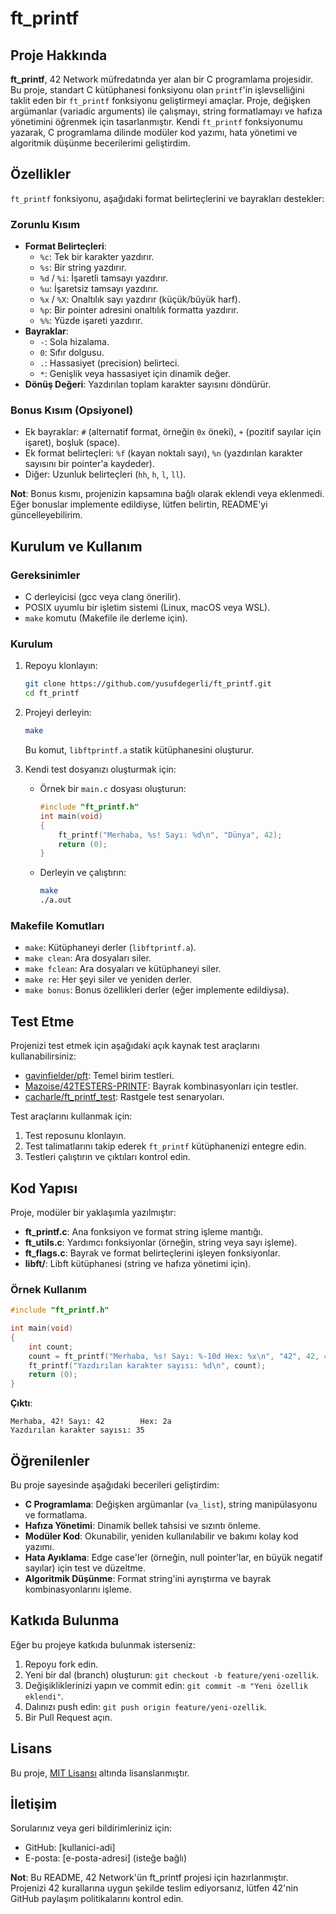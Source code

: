 # ft_printf

## Proje Hakkında
**ft_printf**, 42 Network müfredatında yer alan bir C programlama projesidir. Bu proje, standart C kütüphanesi fonksiyonu olan `printf`'in işlevselliğini taklit eden bir `ft_printf` fonksiyonu geliştirmeyi amaçlar. Proje, değişken argümanlar (variadic arguments) ile çalışmayı, string formatlamayı ve hafıza yönetimini öğrenmek için tasarlanmıştır. Kendi `ft_printf` fonksiyonumu yazarak, C programlama dilinde modüler kod yazımı, hata yönetimi ve algoritmik düşünme becerilerimi geliştirdim.

## Özellikler
`ft_printf` fonksiyonu, aşağıdaki format belirteçlerini ve bayrakları destekler:

### Zorunlu Kısım
- **Format Belirteçleri**:
  - `%c`: Tek bir karakter yazdırır.
  - `%s`: Bir string yazdırır.
  - `%d` / `%i`: İşaretli tamsayı yazdırır.
  - `%u`: İşaretsiz tamsayı yazdırır.
  - `%x` / `%X`: Onaltılık sayı yazdırır (küçük/büyük harf).
  - `%p`: Bir pointer adresini onaltılık formatta yazdırır.
  - `%%`: Yüzde işareti yazdırır.
- **Bayraklar**:
  - `-`: Sola hizalama.
  - `0`: Sıfır dolgusu.
  - `.`: Hassasiyet (precision) belirteci.
  - `*`: Genişlik veya hassasiyet için dinamik değer.
- **Dönüş Değeri**: Yazdırılan toplam karakter sayısını döndürür.

### Bonus Kısım (Opsiyonel)
- Ek bayraklar: `#` (alternatif format, örneğin `0x` öneki), `+` (pozitif sayılar için işaret), boşluk (space).
- Ek format belirteçleri: `%f` (kayan noktalı sayı), `%n` (yazdırılan karakter sayısını bir pointer'a kaydeder).
- Diğer: Uzunluk belirteçleri (`hh`, `h`, `l`, `ll`).

**Not**: Bonus kısmı, projenizin kapsamına bağlı olarak eklendi veya eklenmedi. Eğer bonuslar implemente edildiyse, lütfen belirtin, README'yi güncelleyebilirim.

## Kurulum ve Kullanım

### Gereksinimler
- C derleyicisi (gcc veya clang önerilir).
- POSIX uyumlu bir işletim sistemi (Linux, macOS veya WSL).
- `make` komutu (Makefile ile derleme için).

### Kurulum
1. Repoyu klonlayın:
   ```bash
   git clone https://github.com/yusufdegerli/ft_printf.git
   cd ft_printf
   ```
2. Projeyi derleyin:
   ```bash
   make
   ```
   Bu komut, `libftprintf.a` statik kütüphanesini oluşturur.

3. Kendi test dosyanızı oluşturmak için:
   - Örnek bir `main.c` dosyası oluşturun:
     ```c
     #include "ft_printf.h"
     int main(void)
     {
         ft_printf("Merhaba, %s! Sayı: %d\n", "Dünya", 42);
         return (0);
     }
     ```
   - Derleyin ve çalıştırın:
     ```bash
     make
     ./a.out
     ```

### Makefile Komutları
- `make`: Kütüphaneyi derler (`libftprintf.a`).
- `make clean`: Ara dosyaları siler.
- `make fclean`: Ara dosyaları ve kütüphaneyi siler.
- `make re`: Her şeyi siler ve yeniden derler.
- `make bonus`: Bonus özellikleri derler (eğer implemente edildiysa).

## Test Etme
Projenizi test etmek için aşağıdaki açık kaynak test araçlarını kullanabilirsiniz:
- [gavinfielder/pft](https://github.com/gavinfielder/pft): Temel birim testleri.
- [Mazoise/42TESTERS-PRINTF](https://github.com/Mazoise/42TESTERS-PRINTF): Bayrak kombinasyonları için testler.
- [cacharle/ft_printf_test](https://github.com/cacharle/ft_printf_test): Rastgele test senaryoları.

Test araçlarını kullanmak için:
1. Test reposunu klonlayın.
2. Test talimatlarını takip ederek `ft_printf` kütüphanenizi entegre edin.
3. Testleri çalıştırın ve çıktıları kontrol edin.

## Kod Yapısı
Proje, modüler bir yaklaşımla yazılmıştır:
- **ft_printf.c**: Ana fonksiyon ve format string işleme mantığı.
- **ft_utils.c**: Yardımcı fonksiyonlar (örneğin, string veya sayı işleme).
- **ft_flags.c**: Bayrak ve format belirteçlerini işleyen fonksiyonlar.
- **libft/**: Libft kütüphanesi (string ve hafıza yönetimi için).

### Örnek Kullanım
```c
#include "ft_printf.h"

int main(void)
{
    int count;
    count = ft_printf("Merhaba, %s! Sayı: %-10d Hex: %x\n", "42", 42, 42);
    ft_printf("Yazdırılan karakter sayısı: %d\n", count);
    return (0);
}
```

**Çıktı**:
```
Merhaba, 42! Sayı: 42        Hex: 2a
Yazdırılan karakter sayısı: 35
```

## Öğrenilenler
Bu proje sayesinde aşağıdaki becerileri geliştirdim:
- **C Programlama**: Değişken argümanlar (`va_list`), string manipülasyonu ve formatlama.
- **Hafıza Yönetimi**: Dinamik bellek tahsisi ve sızıntı önleme.
- **Modüler Kod**: Okunabilir, yeniden kullanılabilir ve bakımı kolay kod yazımı.
- **Hata Ayıklama**: Edge case'ler (örneğin, null pointer'lar, en büyük negatif sayılar) için test ve düzeltme.
- **Algoritmik Düşünme**: Format string'ini ayrıştırma ve bayrak kombinasyonlarını işleme.

## Katkıda Bulunma
Eğer bu projeye katkıda bulunmak isterseniz:
1. Repoyu fork edin.
2. Yeni bir dal (branch) oluşturun: `git checkout -b feature/yeni-ozellik`.
3. Değişikliklerinizi yapın ve commit edin: `git commit -m "Yeni özellik eklendi"`.
4. Dalınızı push edin: `git push origin feature/yeni-ozellik`.
5. Bir Pull Request açın.

## Lisans
Bu proje, [MIT Lisansı](LICENSE) altında lisanslanmıştır.

## İletişim
Sorularınız veya geri bildirimleriniz için:
- GitHub: [kullanici-adi]
- E-posta: [e-posta-adresi] (isteğe bağlı)

**Not**: Bu README, 42 Network'ün ft_printf projesi için hazırlanmıştır. Projenizi 42 kurallarına uygun şekilde teslim ediyorsanız, lütfen 42'nin GitHub paylaşım politikalarını kontrol edin.

